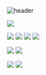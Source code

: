 ![header](https://capsule-render.vercel.app/api?type=waving&color=gradient&height=300&section=header&text=Jupyo's%20GitHub)

<img src="https://img.shields.io/badge/-000000?style=flat-square&logo=42&logoColor=white"/>

<img src="https://img.shields.io/badge/c-A8B9CC?style=flat-square&logo=c&logoColor=white"/> <img src="https://img.shields.io/badge/C++-00599C?style=flat-square&logo=cplusplus&logoColor=white"/> <img src="https://img.shields.io/badge/Python-3776AB?style=flat-square&logo=Python&logoColor=white"/> <img src="https://img.shields.io/badge/Java-FF6633?style=flat-square&logo=Java&logoColor=white"/>

<img src="https://img.shields.io/badge/dart-0175C2?style=flat-square&logo=dart&logoColor=white"/> <img src="https://img.shields.io/badge/spring-6DB33F?style=flat-square&logo=spring&logoColor=white"/>

<img src ="https://github-readme-stats.vercel.app/api?username=pyodolski&count_private=true&show_icons=true">

<img src ="https://github-readme-stats.vercel.app/api/top-langs/?username=pyodolski&layout=compact">

